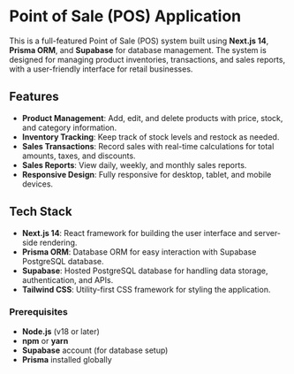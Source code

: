 # Point of Sale (POS) Application

This is a full-featured Point of Sale (POS) system built using **Next.js 14**, **Prisma ORM**, and **Supabase** for database management. The system is designed for managing product inventories, transactions, and sales reports, with a user-friendly interface for retail businesses.

## Features

- **Product Management**: Add, edit, and delete products with price, stock, and category information.
- **Inventory Tracking**: Keep track of stock levels and restock as needed.
- **Sales Transactions**: Record sales with real-time calculations for total amounts, taxes, and discounts.
- **Sales Reports**: View daily, weekly, and monthly sales reports.
- **Responsive Design**: Fully responsive for desktop, tablet, and mobile devices.

## Tech Stack

- **Next.js 14**: React framework for building the user interface and server-side rendering.
- **Prisma ORM**: Database ORM for easy interaction with Supabase PostgreSQL database.
- **Supabase**: Hosted PostgreSQL database for handling data storage, authentication, and APIs.
- **Tailwind CSS**: Utility-first CSS framework for styling the application.

### Prerequisites

- **Node.js** (v18 or later)
- **npm** or **yarn**
- **Supabase** account (for database setup)
- **Prisma** installed globally


